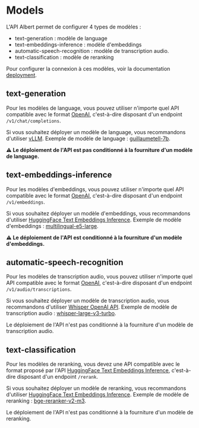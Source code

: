 # Models

L'API Albert permet de configurer 4 types de modèles :
- text-generation : modèle de language
- text-embeddings-inference : modèle d'embeddings
- automatic-speech-recognition : modèle de transcription audio.
- text-classification : modèle de reranking

Pour configurer la connexion à ces modèles, voir la documentation [deployment](./deployment.md).

## text-generation

Pour les modèles de language, vous pouvez utiliser n'importe quel API compatible avec le format [OpenAI](https://platform.openai.com/docs/api-reference/chat/create), c'est-à-dire disposant d'un endpoint `/v1/chat/completions`.

Si vous souhaitez déployer un modèle de language, vous recommandons d'utiliser [vLLM](https://github.com/vllm-project/vllm). Exemple de modèle de language : [guillaumetell-7b](https://huggingface.co/AgentPublic/guillaumetell-7b).

**⚠️ Le déploiement de l'API est pas conditionné à la fourniture d'un modèle de language.**

## text-embeddings-inference

Pour les modèles d'embeddings, vous pouvez utiliser n'importe quel API compatible avec le format [OpenAI](https://platform.openai.com/docs/api-reference/embeddings), c'est-à-dire disposant d'un endpoint `/v1/embeddings`.

Si vous souhaitez déployer un modèle d'embeddings, vous recommandons d'utiliser [HuggingFace Text Embeddings Inference](https://github.com/huggingface/text-embeddings-inference). Exemple de modèle d'embeddings : [multilingual-e5-large](https://huggingface.co/intfloat/multilingual-e5-large).

**⚠️ Le déploiement de l'API est conditionné à la fourniture d'un modèle d'embeddings.**

## automatic-speech-recognition

Pour les modèles de transcription audio, vous pouvez utiliser n'importe quel API compatible avec le format [OpenAI](https://platform.openai.com/docs/api-reference/audio/create-transcription), c'est-à-dire disposant d'un endpoint `/v1/audio/transcriptions`.

Si vous souhaitez déployer un modèle de transcription audio, vous recommandons d'utiliser [Whisper OpenAI API](https://github.com/etalab-ia/whisper-openai-api). Exemple de modèle de transcription audio : [whisper-large-v3-turbo](https://huggingface.co/openai/whisper-large-v3-turbo).

Le déploiement de l'API n'est pas conditionné à la fourniture d'un modèle de transcription audio.

## text-classification

Pour les modèles de reranking, vous devez une API compatible avec le format proposé par l'API [HuggingFace Text Embeddings Inference](https://huggingface.github.io/text-embeddings-inference/), c'est-à-dire disposant d'un endpoint `/rerank`.

Si vous souhaitez déployer un modèle de reranking, vous recommandons d'utiliser [HuggingFace Text Embeddings Inference](https://github.com/huggingface/text-embeddings-inference). Exemple de modèle de reranking : [bge-reranker-v2-m3](https://huggingface.co/BAAI/bge-reranker-v2-m3).

Le déploiement de l'API n'est pas conditionné à la fourniture d'un modèle de reranking.
